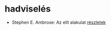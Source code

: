# hadviselés

- Stephen E. Ambrose: Az elit alakulat [részletek](_details/Stephen%20E.%20Ambrose.md#id_316)
